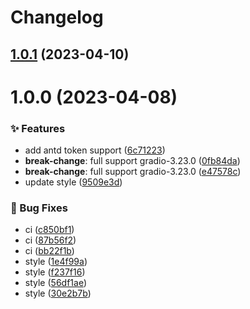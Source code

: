 # Changelog

## [1.0.1](https://github.com/canisminor1990/sd-web-ui-kitchen-theme/compare/v1.0.0...v1.0.1) (2023-04-10)

# 1.0.0 (2023-04-08)


### ✨ Features

* add antd token support ([6c71223](https://github.com/canisminor1990/sd-web-ui-kitchen-theme/commit/6c71223))
* **break-change**: full support gradio-3.23.0 ([0fb84da](https://github.com/canisminor1990/sd-web-ui-kitchen-theme/commit/0fb84da))
* **break-change**: full support gradio-3.23.0 ([e47578c](https://github.com/canisminor1990/sd-web-ui-kitchen-theme/commit/e47578c))
* update style ([9509e3d](https://github.com/canisminor1990/sd-web-ui-kitchen-theme/commit/9509e3d))


### 🐛 Bug Fixes

* ci ([c850bf1](https://github.com/canisminor1990/sd-web-ui-kitchen-theme/commit/c850bf1))
* ci ([87b56f2](https://github.com/canisminor1990/sd-web-ui-kitchen-theme/commit/87b56f2))
* ci ([bb22f1b](https://github.com/canisminor1990/sd-web-ui-kitchen-theme/commit/bb22f1b))
* style ([1e4f99a](https://github.com/canisminor1990/sd-web-ui-kitchen-theme/commit/1e4f99a))
* style ([f237f16](https://github.com/canisminor1990/sd-web-ui-kitchen-theme/commit/f237f16))
* style ([56df1ae](https://github.com/canisminor1990/sd-web-ui-kitchen-theme/commit/56df1ae))
* style ([30e2b7b](https://github.com/canisminor1990/sd-web-ui-kitchen-theme/commit/30e2b7b))
